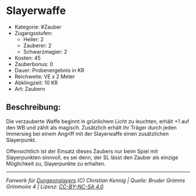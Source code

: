 # Slayerwaffe

- Kategorie: #Zauber
- Zugangsstufen:
  - Heiler: 2
  - Zauberer: 2
  - Schwarzmagier: 2
- Kosten: 45
- Zauberbonus: 0
- Dauer: Probenergebnis in KR
- Reichweite: VE x 2 Meter
- Abklingzeit: 10 KR
- Art: Zaubern

## Beschreibung:

Die verzauberte Waffe beginnt in grünlichem Licht zu leuchten, erhält +1 auf den WB und zählt als magisch. Zusätzlich erhält ihr Träger durch jeden Immersieg bei einem Angriff mit der Slayerwaffe einen zusätzlichen Slayerpunkt.

Offensichtlich ist der Einsatz dieses Zaubers nur beim Spiel mit Slayerpunkten sinnvoll, es sei denn, der SL lässt den Zauber als einzige Möglichkeit zu, Slayerpunkte zu erhalten.

---

_Fanwerk für [Dungeonslayers](https://www.dungeonslayers.net/) (C) Christian Kennig | Quelle: Bruder Grimms Grimmoire 4 | Lizenz: [CC-BY-NC-SA 4.0](https://creativecommons.org/licenses/by-nc-sa/4.0/deed.de)_
